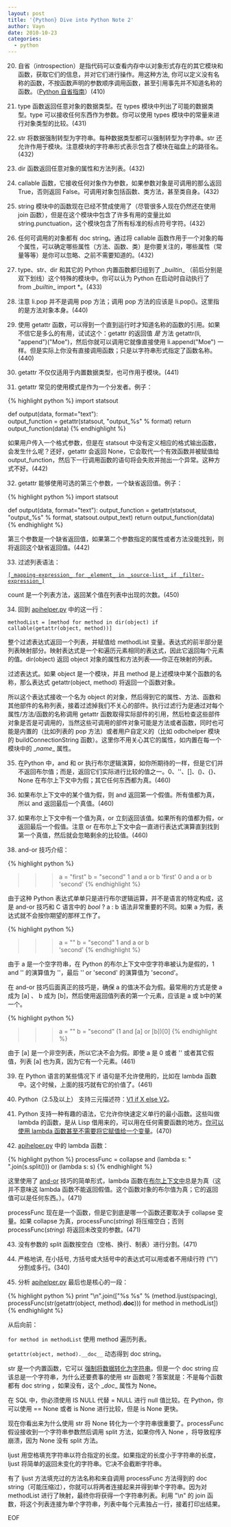 ```yaml
---
layout: post
title: '{Python} Dive into Python Note 2'
author: Vayn
date: 2010-10-23
categories:
  - python
---
```


20) 自省（introspection）是指代码可以查看内存中以对象形式存在的其它模块和函数，获取它们的信息，并对它们进行操作。用这种方法, 你可以定义没有名称的函数，不按函数声明的参数顺序调用函数，甚至引用事先并不知道名称的函数。（[Python 自省指南](http://www.ibm.com/developerworks/cn/linux/l-pyint/index.html)）(410)

21) type 函数返回任意对象的数据类型。在 types 模块中列出了可能的数据类型。type 可以接收任何东西作为参数。你可以使用 types 模块中的常量来进行对象类型的比较。(431)

22) str 将数据强制转型为字符串。每种数据类型都可以强制转型为字符串。str 还允许作用于模块。注意模块的字符串形式表示包含了模块在磁盘上的路径名。(432)

23) dir 函数返回任意对象的属性和方法列表。(432)

24) callable 函数，它接收任何对象作为参数，如果参数对象是可调用的那么返回 True，否则返回 False。可调用对象包括函数、类方法，甚至类自身。(432)

25) string 模块中的函数现在已经不赞成使用了（尽管很多人现在仍然还在使用 join 函数），但是在这个模块中包含了许多有用的变量比如 string.punctuation，这个模块包含了所有标准的标点符号字符。(432)

26) 任何可调用的对象都有 doc string。通过将 callable 函数作用于一个对象的每个属性，可以确定哪些属性（方法、函数、类）是你要关注的，哪些属性（常量等等）是你可以忽略、之前不需要知道的。(432)

27) type、str、dir 和其它的 Python 内置函数都归组到了 \__builtin__ （前后分别是双下划线）这个特殊的模块中。你可以认为 Python 在启动时自动执行了 from \__builtin__ import \*。(433)

28) 注意 li.pop 并不是调用 pop 方法；调用 pop 方法的应该是 li.pop()。这里指的是方法对象本身。(440)

29) 使用 getattr 函数，可以得到一个直到运行时才知道名称的函数的引用。如果不信它是多么的有用，试试这个：getattr 的返回值 _是_ 方法 getattr(li, "append")("Moe")，然后你就可以调用它就像直接使用 li.append("Moe") 一样。但是实际上你没有直接调用函数；只是以字符串形式指定了函数名称。(440)

30) getattr 不仅仅适用于内置数据类型，也可作用于模块。(441)

31) getattr 常见的使用模式是作为一个分发者。例子：

{% highlight python %}
import statsout

def output(data, format="text"):                              
    output_function = getattr(statsout, "output_%s" % format) 
    return output_function(data) 
{% endhighlight %}

如果用户传入一个格式参数，但是在 statsout 中没有定义相应的格式输出函数，会发生什么呢？还好，getattr 会返回 None，它会取代一个有效函数并被赋值给 output_function，然后下一行调用函数的语句将会失败并抛出一个异常。这种方式不好。(442)

32) getattr 能够使用可选的第三个参数，一个缺省返回值。例子：

{% highlight python %}
import statsout

def output(data, format="text"):
    output_function = getattr(statsout, "output_%s" % format, statsout.output_text)
    return output_function(data)
{% endhighlight %}

第三个参数是一个缺省返回值，如果第二个参数指定的属性或者方法没能找到，则将返回这个缺省返回值。(442)

33) 过滤列表语法：

[`[_mapping-expression_ for _element_ in _source-list_ if _filter-expression_]`](http://woodpecker.org.cn/diveintopython/native_data_types/mapping_lists.html)

count 是一个列表方法，返回某个值在列表中出现的次数。(450)

34) 回到 [apihelper.py](http://woodpecker.org.cn/diveintopython/power_of_introspection/index.html#apihelper.intro.1.1) 中的这一行：

`methodList = [method for method in dir(object) if callable(getattr(object, method))]`

整个过滤表达式返回一个列表，并赋值给 methodList 变量。表达式的前半部分是列表映射部分。映射表达式是一个和遍历元素相同的表达式，因此它返回每个元素的值。dir(object) 返回 object 对象的属性和方法列表——你正在映射的列表。

过滤表达式。如果 object 是一个模块，并且 method 是上述模块中某个函数的名称，那么表达式 getattr(object, method) 将返回一个函数对象。

所以这个表达式接收一个名为 object 的对象，然后得到它的属性、方法、函数和其他部件的名称列表，接着过滤掉我们不关心的部件。执行过滤行为是通过对每个属性/方法/函数的名称调用 getattr 函数取得实际部件的引用，然后检查这些部件对象是否是可调用的，当然这些可调用的部件对象可能是方法或者函数，同时也可能是内置的（比如列表的 pop 方法）或者用户自定义的（比如 odbchelper 模块的 buildConnectionString 函数）。这里你不用关心其它的属性，如内置在每一个模块中的 \__name__ 属性。

35) 在Python 中，and 和 or 执行布尔逻辑演算，如你所期待的一样，但是它们并不返回布尔值；而是，返回它们实际进行比较的值之一。0、''、\[\]、()、{}、None 在布尔上下文中为假；其它任何东西都为真。(460)

36) 如果布尔上下文中的某个值为假，则 and 返回第一个假值。所有值都为真，所以 and 返回最后一个真值。(460)

37) 如果布尔上下文中有一个值为真，or 立刻返回该值。如果所有的值都为假，or 返回最后一个假值。注意 or 在布尔上下文中会一直进行表达式演算直到找到第一个真值，然后就会忽略剩余的比较值。(460)

38) and-or 技巧介绍：

{% highlight python %}
>>> a = "first"
>>> b = "second"
>>> 1 and a or b 
'first'
>>> 0 and a or b 
'second'
{% endhighlight %}

由于这种 Python 表达式单单只是进行布尔逻辑运算，并不是语言的特定构成，这是 and-or 技巧和 C 语言中的 _bool_ ? a : b 语法非常重要的不同。如果 a 为假，表达式就不会按你期望的那样工作了。

{% highlight python %}
>>> a = ""
>>> b = "second"
>>> 1 and a or b         
'second'
{% endhighlight %}

由于 a 是一个空字符串，在 Python 的布尔上下文中空字符串被认为是假的，1 and '' 的演算值为 ''，最后 '' or 'second' 的演算值为 'second'。

在 and-or 技巧后面真正的技巧是，确保 a 的值决不会为假。最常用的方式是使 a 成为 [a] 、 b 成为 [b]，然后使用返回值列表的第一个元素，应该是 a 或 b中的某一个。

{% highlight python %}
>>> a = ""
>>> b = "second"
>>> (1 and [a] or [b])[0]
{% endhighlight %}

由于 [a] 是一个非空列表，所以它决不会为假。即使 a 是 0 或者 '' 或者其它假值，列表 [a] 也为真，因为它有一个元素。(461)

39) 在 Python 语言的某些情况下 if 语句是不允许使用的，比如在 lambda 函数中。这个时候，上面的技巧就有它的价值了。(461)

40) Python（2.5及以上） 支持三元描述符：[V1 if X else V2](http://www.vimer.cn/2010/09/python%E4%B8%89%E5%85%83%E8%BF%90%E7%AE%97%E7%AC%A6%E7%9A%84%E6%AD%A3%E7%A1%AE%E6%96%B9%E6%B3%95.html)。

41) Python 支持一种有趣的语法，它允许你快速定义单行的最小函数。这些叫做 lambda 的函数，是从 Lisp 借用来的，可以用在任何需要函数的地方。[你可以使用 lambda 函数甚至不需要将它赋值给一个变量](http://woodpecker.org.cn/diveintopython/power_of_introspection/lambda_functions.html#apihelper.lambda.1.3)。(470)

42) [apihelper.py](http://woodpecker.org.cn/diveintopython/power_of_introspection/index.html#apihelper.intro.1.1) 中的 lambda 函数：

{% highlight python %}
    processFunc = collapse and (lambda s: " ".join(s.split())) or (lambda s: s)
{% endhighlight %}

这里使用了 [and-or](http://woodpecker.org.cn/diveintopython/power_of_introspection/and_or.html) 技巧的简单形式，lambda 函数在[布尔上下文中](http://woodpecker.org.cn/diveintopython/native_data_types/lists.html#tip.boolean)总是为真（这并不意味这 lambda 函数不能返回假值。这个函数对象的布尔值为真；它的返回值可以是任何东西。）。(471)

processFunc 现在是一个函数，但是它到底是哪一个函数还要取决于 collapse 变量。如果 collapse 为真，processFunc(_string_) 将压缩空白；否则 processFunc(_string_) 将返回未改变的参数。(471)

43) 没有参数的 split 函数按空白（空格、换行、制表）进行分割。(471)

44) 严格地讲, 在小括号, 方括号或大括号中的表达式可以用或者不用续行符 (“\”) 分割成多行。(340)

45) 分析 [apihelper.py](http://woodpecker.org.cn/diveintopython/power_of_introspection/index.html#apihelper.intro.1.1) 最后也是核心的一段：

{% highlight python %}
    print "\n".join(["%s %s" %
                      (method.ljust(spacing),
                       processFunc(str(getattr(object, method).__doc__)))
                     for method in methodList])
{% endhighlight %}

从后向前：

`for method in methodList` 使用 method 遍历列表。

`getattr(object, method).__doc__` 动态得到 doc string。

str 是一个内置函数，它可以 [强制将数据转化为字符串](http://woodpecker.org.cn/diveintopython/power_of_introspection/built_in_functions.html)。但是一个 doc string 应该总是一个字符串，为什么还要费事的使用 str 函数呢？答案就是：不是每个函数都有 doc string ，如果没有，这个 \__doc__ 属性为 None。

在 SQL 中，你必须使用 IS NULL 代替 = NULL 进行 null 值比较。在 Python，你可以使用 == None 或者 is None 进行比较，但是 is None 更快。

现在你看出来为什么使用 str 将 None 转化为一个字符串很重要了。processFunc 假设接收到一个字符串参数然后调用 split 方法，如果你传入 None ，将导致程序崩溃，因为 None 没有 split 方法。

ljust 用空格填充字符串以符合指定的长度。如果指定的长度小于字符串的长度，ljust 将简单的返回未变化的字符串。它决不会截断字符串。

有了 ljust 方法填充过的方法名称和来自调用 processFunc 方法得到的 doc string（可能压缩过），你就可以将两者连接起来并得到单个字符串。因为对 methodList 进行了映射，最终你将获得一个字符串列表。利用 "\n" 的 join 函数，将这个列表连接为单个字符串，列表中每个元素独占一行，接着打印出结果。

EOF